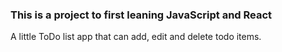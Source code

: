 ### This is a project to first leaning JavaScript and React

A little ToDo list app that can add, edit and delete todo items.